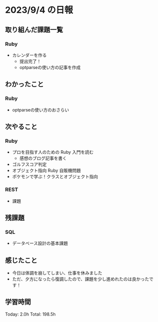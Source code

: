 # 2023/9/4 の日報

## 取り組んだ課題一覧

### Ruby

- カレンダーを作る
  - 提出完了！
  - optparseの使い方の記事を作成

## わかったこと

### Ruby

- optparseの使い方のおさらい

## 次やること

### Ruby

- プロを目指す人のための Ruby 入門を読む
  - 感想のブログ記事を書く
- ゴルフスコア判定
- オブジェクト指向 Ruby 自販機問題
- ポケモンで学ぶ！クラスとオブジェクト指向

### REST

- 課題

## 残課題

### SQL

- データベース設計の基本課題

## 感じたこと

- 今日は体調を崩してしまい、仕事を休みました
- ただ、夕方になったら復調したので、課題を少し進めれたのは良かったです！

## 学習時間

Today: 2.0h
Total: 198.5h
